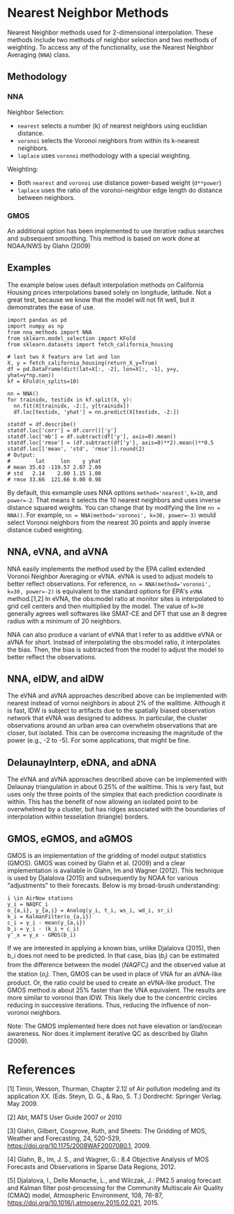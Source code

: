 Nearest Neighbor Methods
========================

Nearest Neighbor methods used for 2-dimensional interpolation. These methods
include two methods of neighbor selection and two methods of weighting. To
access any of the functionality, use the Nearest Neighbor Averaging (`NNA`)
class.

Methodology
-----------

### NNA

Neighbor Selection:

* `nearest` selects a number (k) of nearest neighbors using euclidian distance.
* `voronoi` selects the Voronoi neighbors from within its k-nearest neighbors.
* `laplace` uses `voronoi` methodology with a special weighting.

Weighting:

* Both `nearest` and `voronoi` use distance power-based weight (`d**power`)
* `laplace` uses the ratio of the voronoi-neighbor edge length do distance between neighbors.

### GMOS

An additional option has been implemented to use iterative radius searches and
subsequent smoothing. This method is based on work done at NOAA/NWS by Glahn (2009)


Examples
--------

The example below uses default interpolation methods on California Housing
prices interpolations based solely on longitude, latitude. Not a great test, 
because we know that the model will not fit well, but it demonstrates the
ease of use.

```
import pandas as pd
import numpy as np
from nna_methods import NNA
from sklearn.model_selection import KFold
from sklearn.datasets import fetch_california_housing

# last two X featurs are lat and lon
X, y = fetch_california_housing(return_X_y=True)
df = pd.DataFrame(dict(lat=X[:, -2], lon=X[:, -1], y=y, yhat=y*np.nan))
kf = KFold(n_splits=10)

nn = NNA()
for trainidx, testidx in kf.split(X, y):
  nn.fit(X[trainidx, -2:], y[trainidx])
  df.loc[testidx, 'yhat'] = nn.predict(X[testidx, -2:])

statdf = df.describe()
statdf.loc['corr'] = df.corr()['y']
statdf.loc['mb'] = df.subtract(df['y'], axis=0).mean()
statdf.loc['rmse'] = (df.subtract(df['y'], axis=0)**2).mean()**0.5
statdf.loc[['mean', 'std', 'rmse']].round(2)
# Output:
#        lat     lon    y yhat
# mean 35.63 -119.57 2.07 2.09
# std   2.14    2.00 1.15 1.00
# rmse 33.66  121.66 0.00 0.98
```

By default, this exmample uses NNA options `method='nearest'`, `k=10`, and
`power=-2`. That means it selects the 10 nearest neighbors and uses inverse
distance squared weights. You can change that by modifying the line `nn = NNA()`.
For example, `nn = NNA(method='voronoi', k=30, power=-3)` would select Voronoi
neighbors from the nearest 30 points and apply inverse distance cubed weighting.

NNA, eVNA, and aVNA
-------------------

NNA easily implements the method used by the EPA called extended Voronoi
Neighbor Averaging or eVNA. eVNA is used to adjust models to better reflect
observations. For reference, `nn = NNA(method='voronoi', k=30, power=-2)` is
equivalent to the standard options for EPA's `eVNA` method.[1,2] In eVNA, the
obs:model ratio at monitor sites is interpolated to grid cell centers and then
multiplied by the model. The value of `k=30` generally agrees well softwares
like SMAT-CE and DFT that use an 8 degree radius with a minimum of 20 neighbors.

NNA can also produce a variant of eVNA that I refer to as additive eVNA or
aVNA for short. Instead of interpolating the obs:model ratio, it interpolates
the bias. Then, the bias is subtracted from the model to adjust the model
to better reflect the observations.

NNA, eIDW, and aIDW
-------------------

The eVNA and aVNA approaches described above can be implemented with nearest
instead of vornoi neighbors in about 2% of the walltime. Although it is fast,
IDW is subject to artifacts due to the spatially biased observation network
that eVNA was designed to address. In particular, the cluster observations
around an urban area can overwhelm observations that are closer, but isolated.
This can be overcome increasing the magnitude of the power (e.g., -2 to -5).
For some applications, that might be fine.

DelaunayInterp, eDNA, and aDNA
------------------------------

The eVNA and aVNA approaches described above can be implemented with Delaunay
triangulation in about 0.25% of the walltime. This is very fast, but uses only
the three points of the simplex that each prediction coordinate is within. This
has the benefit of now allowing an isolated point to be overwhelmed by a
cluster, but has ridges associated with the boundaries of interpolation within
tesselation (triangle) borders.

GMOS, eGMOS, and aGMOS
----------------------

GMOS is an implementation of the gridding of model output statistics (GMOS).
GMOS was coined by Glahn et al. (2009) and a clear implementation is available
in Glahn, Im and Wagner (2012). This technique is used by Djalalova (2015) and
subsequently by NOAA for various "adjustments" to their forecasts. Below is my
broad-brush understanding:

    i \in AirNow stations
    y_i = NAQFC_i
    o_{a,i}, y_{a,i} = Analog(y_i, t_i, ws_i, wd_i, sr_i)
    k_i = KalmanFilter(o_{a,i})
    c_i = y_i - mean(y_{a,i}) 
    b_i = y_i - (k_i + c_i)
    y'_x = y_x - GMOS(b_i)

If we are interested in applying a known bias, unlike Djalalova (2015), then
b_i does not need to be predicted. In that case, bias ($b_i$) can be estimated
from the difference between the model ($NAQFC_i$) and the observed value at the
station ($o_i$). Then, GMOS can be used in place of VNA for an aVNA-like
product. Or, the ratio could be used to create an eVNA-like product. The GMOS
method is about 25% faster than the VNA equivalent. The results are more
similar to voronoi than IDW. This likely due to the concentric circles reducing
in successive iterations. Thus, reducing the influence of non-voronoi
neighbors.

Note: The GMOS implemented here does not have elevation or land/ocean
awareness. Nor does it implement iterative QC as described by Glahn (2009).


References
==========

[1] Timin, Wesson, Thurman, Chapter 2.12 of Air pollution modeling and its
application XX. (Eds. Steyn, D. G., & Rao, S. T.) Dordrecht: Springer Verlag.
May 2009.

[2] Abt, MATS User Guide 2007 or 2010

[3] Glahn, Gilbert, Cosgrove, Ruth, and Sheets: The Gridding of MOS, Weather
and Forecasting, 24, 520-529, https://doi.org/10.1175/2008WAF2007080.1, 2009.

[4] Glahn, B., Im, J. S., and Wagner, G.: 8.4 Objective Analysis of MOS
Forecasts and Observations in Sparse Data Regions, 2012.

[5] Djalalova, I., Delle Monache, L., and Wilczak, J.: PM2.5 analog forecast
and Kalman filter post-processing for the Community Multiscale Air Quality (CMAQ) model,
Atmospheric Environment, 108, 76-87, https://doi.org/10.1016/j.atmosenv.2015.02.021, 2015.

